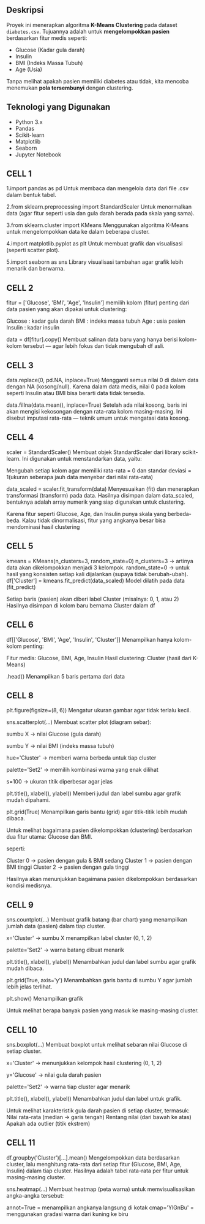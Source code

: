 ##  Deskripsi

Proyek ini menerapkan algoritma **K-Means Clustering** pada dataset `diabetes.csv`. Tujuannya adalah untuk **mengelompokkan pasien** berdasarkan fitur medis seperti:

- Glucose (Kadar gula darah)
- Insulin
- BMI (Indeks Massa Tubuh)
- Age (Usia)

Tanpa melihat apakah pasien memiliki diabetes atau tidak, kita mencoba menemukan **pola tersembunyi** dengan clustering.


## Teknologi yang Digunakan

- Python 3.x
- Pandas
- Scikit-learn
- Matplotlib
- Seaborn
- Jupyter Notebook

## CELL 1
1.import pandas as pd
    Untuk membaca dan mengelola data dari file .csv dalam bentuk tabel.

2.from sklearn.preprocessing import StandardScaler
    Untuk menormalkan data (agar fitur seperti usia dan gula darah berada pada skala yang sama).

3.from sklearn.cluster import KMeans
    Menggunakan algoritma K-Means untuk mengelompokkan data ke dalam beberapa cluster.

4.import matplotlib.pyplot as plt
    Untuk membuat grafik dan visualisasi (seperti scatter plot).

5.import seaborn as sns
    Library visualisasi tambahan agar grafik lebih menarik dan berwarna.

## CELL 2
fitur = ['Glucose', 'BMI', 'Age', 'Insulin']
memilih kolom (fitur) penting dari data pasien yang akan dipakai untuk clustering:

Glucose : kadar gula darah
BMI     : indeks massa tubuh
Age     : usia pasien
Insulin : kadar insulin

data = df[fitur].copy()
Membuat salinan data baru yang hanya berisi kolom-kolom tersebut — agar lebih fokus dan tidak mengubah df asli.

## CELL 3
data.replace(0, pd.NA, inplace=True)
Mengganti semua nilai 0 di dalam data dengan NA (kosong/null). Karena dalam data medis, nilai 0 pada kolom seperti Insulin atau BMI bisa berarti data tidak tersedia.

data.fillna(data.mean(), inplace=True)
Setelah ada nilai kosong, baris ini akan mengisi kekosongan dengan rata-rata kolom masing-masing.
Ini disebut imputasi rata-rata — teknik umum untuk mengatasi data kosong.

## CELL 4
scaler = StandardScaler()
Membuat objek StandardScaler dari library scikit-learn.
Ini digunakan untuk menstandarkan data, yaitu:

Mengubah setiap kolom agar memiliki rata-rata = 0 dan standar deviasi = 1(ukuran seberapa jauh data menyebar dari nilai rata-rata)

data_scaled = scaler.fit_transform(data)
Menyesuaikan (fit) dan menerapkan transformasi (transform) pada data.
Hasilnya disimpan dalam data_scaled, bentuknya adalah array numerik yang siap digunakan untuk clustering.

Karena fitur seperti Glucose, Age, dan Insulin punya skala yang berbeda-beda.
Kalau tidak dinormalisasi, fitur yang angkanya besar bisa mendominasi hasil clustering

## CELL 5
kmeans = KMeans(n_clusters=3, random_state=0)
n_clusters=3 → artinya data akan dikelompokkan menjadi 3 kelompok.
random_state=0 → untuk hasil yang konsisten setiap kali dijalankan (supaya tidak berubah-ubah).
df['Cluster'] = kmeans.fit_predict(data_scaled)
Model dilatih pada data (fit_predict)

Setiap baris (pasien) akan diberi label Cluster (misalnya: 0, 1, atau 2)
Hasilnya disimpan di kolom baru bernama Cluster dalam df

## CELL 6
df[['Glucose', 'BMI', 'Age', 'Insulin', 'Cluster']]
Menampilkan hanya kolom-kolom penting:

Fitur medis: Glucose, BMI, Age, Insulin
Hasil clustering: Cluster (hasil dari K-Means)

.head()
Menampilkan 5 baris pertama dari data

## CELL 8
plt.figure(figsize=(8, 6))
Mengatur ukuran gambar agar tidak terlalu kecil.

sns.scatterplot(...)
Membuat scatter plot (diagram sebar):

sumbu X → nilai Glucose (gula darah)

sumbu Y → nilai BMI (indeks massa tubuh)

hue='Cluster' → memberi warna berbeda untuk tiap cluster

palette='Set2' → memilih kombinasi warna yang enak dilihat

s=100 → ukuran titik diperbesar agar jelas

plt.title(), xlabel(), ylabel()
Memberi judul dan label sumbu agar grafik mudah dipahami.

plt.grid(True)
Menampilkan garis bantu (grid) agar titik-titik lebih mudah dibaca.

Untuk melihat bagaimana pasien dikelompokkan (clustering) berdasarkan dua fitur utama: Glucose dan BMI.

seperti:

Cluster 0 → pasien dengan gula & BMI sedang
Cluster 1 → pasien dengan BMI tinggi
Cluster 2 → pasien dengan gula tinggi

Hasilnya akan menunjukkan bagaimana pasien dikelompokkan berdasarkan
kondisi medisnya.

## CELL 9

sns.countplot(...)
Membuat grafik batang (bar chart) yang menampilkan jumlah data (pasien) dalam tiap cluster.

x='Cluster' → sumbu X menampilkan label cluster (0, 1, 2)

palette='Set2' → warna batang dibuat menarik

plt.title(), xlabel(), ylabel()
Menambahkan judul dan label sumbu agar grafik mudah dibaca.

plt.grid(True, axis='y')
Menambahkan garis bantu di sumbu Y agar jumlah lebih jelas terlihat.

plt.show()
Menampilkan grafik

Untuk melihat berapa banyak pasien yang masuk ke masing-masing cluster.

## CELL 10

sns.boxplot(...)
Membuat boxplot untuk melihat sebaran nilai Glucose di setiap cluster.

x='Cluster' → menunjukkan kelompok hasil clustering (0, 1, 2)

y='Glucose' → nilai gula darah pasien

palette='Set2' → warna tiap cluster agar menarik

plt.title(), xlabel(), ylabel()
Menambahkan judul dan label untuk grafik.


Untuk melihat karakteristik gula darah pasien di setiap cluster, termasuk:
Nilai rata-rata (median → garis tengah)
Rentang nilai (dari bawah ke atas)
Apakah ada outlier (titik ekstrem)


## CELL 11

df.groupby('Cluster')[...].mean()
Mengelompokkan data berdasarkan cluster, lalu menghitung rata-rata dari setiap fitur (Glucose, BMI, Age, Insulin) dalam tiap cluster.
Hasilnya adalah tabel rata-rata per fitur untuk masing-masing cluster.

sns.heatmap(...)
Membuat heatmap (peta warna) untuk memvisualisasikan angka-angka tersebut:

annot=True = menampilkan angkanya langsung di kotak
cmap='YlGnBu' = menggunakan gradasi warna dari kuning ke biru


